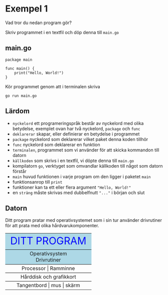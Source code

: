 # Exempel 1

Vad tror du nedan program gör?

Skriv programmet i en textfil och döp denna till `main.go`

## main.go

	package main

	func main() {
		print("Hello, World!")
	}

Kör programmet genom att i terminalen skriva

    go run main.go
	

## Lärdom

- `nyckelord` ett programeringspråk består av nyckelord med olika betydelse, exemplet ovan har två nyckelord, `package` och `func`
- `deklarerar` skapar, eller definierar en betydelse i programmet
- `package` nyckelord som deklarerar vilket paket denna koden tillhör
- `func` nyckelord som deklarerar en funktion
- `terminalen`, programmet som vi använder för att skicka kommandon till datorn
- `källkoden` som skrivs i en textfil, vi döpte denna till `main.go`
- kompilatorn `go`, verktyget som omvandlar källkoden till något som datorn förstår
- `main` huvud funktionen i varje program om den ligger i paketet `main`
- funktionsanrop till `print`
- funktioner kan ta ett eller flera argument `"Hello, World!"`
- en `sträng` måste skrivas med dubbelfnutt `"..."` i början och slut


## Datorn

Ditt program pratar med operativsystemet som i sin tur använder drivrutiner för 
att prata med olika hårdvarukomponenter.

<table style="text-align: center">
 <tr><td style="background-color: lightblue; color: blue; font-size: 2em">DITT PROGRAM</td></tr>
 <tr><td style="background-color: lightblue; border-top: 1px solid #000">Operativsystem<br>Drivrutiner</td></tr> 
 <tr><td style="border-top: 1px solid #000">Processor | Ramminne</td></tr> 
 <tr><td style="border-top: 1px solid #000">Hårddisk och grafikkort</td></tr>
 <tr><td style="border-top: 1px solid #000">Tangentbord | mus | skärm</td></tr> 
</table>
